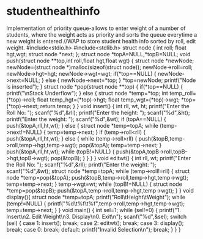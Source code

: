 # studenthealthinfo
Implementation of priority queue-allows to enter weight of a number of students, where the weight acts as priority and sorts the queue everytime a new weight is entered
//WAP to store student health info sorted by roll, edit weight.
#include<stdio.h>
#include<stdlib.h>
struct node
{
    int roll;
    float hgt,wgt;
    struct node *next;
};
struct node *topA=NULL,*topB=NULL;
void push(struct node **top,int roll,float hgt,float wgt)
{
    struct node *newNode;
    newNode=(struct node *)malloc(sizeof(struct node));
    newNode->roll=roll;
    newNode->hgt=hgt;
    newNode->wgt=wgt;
    if(*top==NULL)
    {
        newNode->next=NULL;
    }
    else
    {
        newNode->next=*top;
    }
    *top=newNode;
    printf("Node is inserted");
}
struct node *pop(struct node **top)
{
    if(*top==NULL)
    {
        printf("\nStack Underflow");
    }
    else
    {
        struct node *temp=*top;
        int temp_roll=(*top)->roll;
        float temp_hgt=(*top)->hgt;
        float temp_wgt=(*top)->wgt;
        *top=(*top)->next;
        return temp;
    }
}
void insert()
{
    int rll, wt, ht;
    printf("Enter the Roll No: ");
    scanf("%d",&rll);
    printf("Enter the height: ");
    scanf("%d",&ht);
    printf("Enter the weight: ");
    scanf("%d",&wt);
    if (topA==NULL)
    {
        push(&topA,rll,ht,wt);
    }
    else
    {
        struct node *temp=topA;
        while (temp->next!=NULL)
        {
            temp=temp->next;
        }
        if (temp->roll<rll)
        {
            push(&topA,rll,ht,wt);
        }
        else
        {
            while (temp->roll>rll)
            {
                push(&topB,temp->roll,temp->hgt,temp->wgt);
                pop(&topA);
                temp=temp->next;
            }
            push(&topA,rll,ht,wt);
            while (topB!=NULL)
            {
                push(&topA,topB->roll,topB->hgt,topB->wgt);
                pop(&topB);
            }
        }
    }
}
void editwt()
{
    int rll, wt;
    printf("Enter the Roll No: ");
    scanf("%d",&rll);
    printf("Enter the weight: ");
    scanf("%d",&wt);
    struct node *temp=topA;
    while (temp->roll!=rll)
    {
        struct node *temp=pop(&topA);
        push(&topB,temp->roll,temp->hgt,temp->wgt);
        temp=temp->next;
    }
    temp->wgt=wt;
    while (topB!=NULL)
    {
        struct node *temp=pop(&topB);
        push(&topA,temp->roll,temp->hgt,temp->wgt);
    }
}
void display(){
    struct node *temp=topA;
    printf("Roll\tHeight\tWeight");
    while (temp!=NULL)
    {
        printf("%d\t%f\t%f",temp->roll,temp->hgt,temp->wgt);
        temp=temp->next;
    }
}
void main()
{
    int sel=1;
    while (sel!=0)
    {
        printf("1. Insert\n2. Edit Weight\n3. Display\n0. Exit\n");
        scanf("%d",&sel);
        switch (sel)
        {
        case 1:
            insert();
            break;
        case 2:
            editwt();
            break;
        case 3:
            display();
            break;
        case 0:
            break;
        default:
            printf("Invalid Selection\n");
            break;
        }
    }
}
